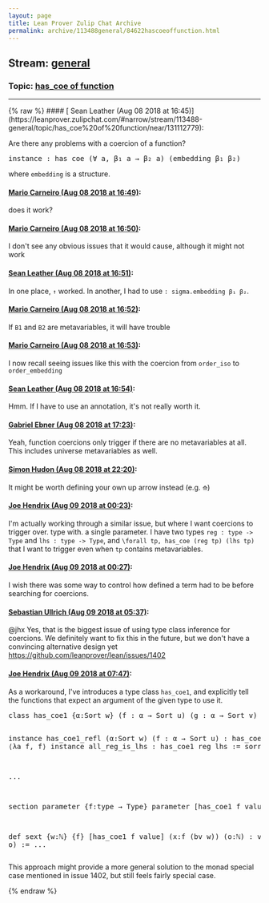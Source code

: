 ```yaml
---
layout: page
title: Lean Prover Zulip Chat Archive 
permalink: archive/113488general/84622hascoeoffunction.html
---
```


## Stream: [general](https://leanprover-community.github.io/archive/113488general/index.html)
### Topic: [has_coe of function](https://leanprover-community.github.io/archive/113488general/84622hascoeoffunction.html)

---

<base href="https://leanprover.zulipchat.com">
{% raw %}
#### [ Sean Leather (Aug 08 2018 at 16:45)](https://leanprover.zulipchat.com/#narrow/stream/113488-general/topic/has_coe%20of%20function/near/131112779):
<p>Are there any problems with a coercion of a function?</p>
<div class="codehilite"><pre><span></span><span class="kn">instance</span> <span class="o">:</span> <span class="n">has_coe</span> <span class="o">(</span><span class="bp">∀</span> <span class="n">a</span><span class="o">,</span> <span class="n">β₁</span> <span class="n">a</span> <span class="bp">→</span> <span class="n">β₂</span> <span class="n">a</span><span class="o">)</span> <span class="o">(</span><span class="n">embedding</span> <span class="n">β₁</span> <span class="n">β₂</span><span class="o">)</span>
</pre></div>


<p>where <code>embedding</code> is a structure.</p>

#### [ Mario Carneiro (Aug 08 2018 at 16:49)](https://leanprover.zulipchat.com/#narrow/stream/113488-general/topic/has_coe%20of%20function/near/131112953):
<p>does it work?</p>

#### [ Mario Carneiro (Aug 08 2018 at 16:50)](https://leanprover.zulipchat.com/#narrow/stream/113488-general/topic/has_coe%20of%20function/near/131113020):
<p>I don't see any obvious issues that it would cause, although it might not work</p>

#### [ Sean Leather (Aug 08 2018 at 16:51)](https://leanprover.zulipchat.com/#narrow/stream/113488-general/topic/has_coe%20of%20function/near/131113066):
<p>In one place, <code>↑</code> worked. In another, I had to use <code>: sigma.embedding β₁ β₂</code>.</p>

#### [ Mario Carneiro (Aug 08 2018 at 16:52)](https://leanprover.zulipchat.com/#narrow/stream/113488-general/topic/has_coe%20of%20function/near/131113128):
<p>If <code>B1</code> and <code>B2</code> are metavariables, it will have trouble</p>

#### [ Mario Carneiro (Aug 08 2018 at 16:53)](https://leanprover.zulipchat.com/#narrow/stream/113488-general/topic/has_coe%20of%20function/near/131113168):
<p>I now recall seeing issues like this with the coercion from <code>order_iso</code> to <code>order_embedding</code></p>

#### [ Sean Leather (Aug 08 2018 at 16:54)](https://leanprover.zulipchat.com/#narrow/stream/113488-general/topic/has_coe%20of%20function/near/131113221):
<p>Hmm. If I have to use an annotation, it's not really worth it.</p>

#### [ Gabriel Ebner (Aug 08 2018 at 17:23)](https://leanprover.zulipchat.com/#narrow/stream/113488-general/topic/has_coe%20of%20function/near/131114775):
<p>Yeah, function coercions only trigger if there are no metavariables at all.  This includes universe metavariables as well.</p>

#### [ Simon Hudon (Aug 08 2018 at 22:20)](https://leanprover.zulipchat.com/#narrow/stream/113488-general/topic/has_coe%20of%20function/near/131130618):
<p>It might be worth defining your own up arrow instead (e.g. <code>⟰</code>)</p>

#### [ Joe Hendrix (Aug 09 2018 at 00:23)](https://leanprover.zulipchat.com/#narrow/stream/113488-general/topic/has_coe%20of%20function/near/131136017):
<p>I'm actually working through a similar issue, but where I want coercions to trigger over. type with. a single parameter.  I have two types <code>reg : type -&gt; Type</code> and <code>lhs : type -&gt; Type</code>, and <code>\forall tp, has_coe (reg tp) (lhs tp)</code> that I want to trigger even when <code>tp</code> contains metavariables.</p>

#### [ Joe Hendrix (Aug 09 2018 at 00:27)](https://leanprover.zulipchat.com/#narrow/stream/113488-general/topic/has_coe%20of%20function/near/131136165):
<p>I wish there was some way to control how defined a term had to be before searching for coercions.</p>

#### [ Sebastian Ullrich (Aug 09 2018 at 05:37)](https://leanprover.zulipchat.com/#narrow/stream/113488-general/topic/has_coe%20of%20function/near/131147896):
<p><span class="user-mention" data-user-id="110994">@jhx</span> Yes, that is the biggest issue of using type class inference for coercions. We definitely want to fix this in the future, but we don't have a convincing alternative design yet <a href="https://github.com/leanprover/lean/issues/1402" target="_blank" title="https://github.com/leanprover/lean/issues/1402">https://github.com/leanprover/lean/issues/1402</a></p>

#### [ Joe Hendrix (Aug 09 2018 at 07:47)](https://leanprover.zulipchat.com/#narrow/stream/113488-general/topic/has_coe%20of%20function/near/131152344):
<p>As a workaround, I've introduces a type class <code>has_coe1</code>, and explicitly tell the functions that expect an argument of the given type to use it.</p>
<div class="codehilite"><pre><span></span>class has_coe1 {α:Sort w} (f : α → Sort u) (g : α → Sort v) := (coe : Π{a : α}, f a → g a)

instance has_coe1_refl (α:Sort w) (f : α → Sort u) : has_coe1 f f := ⟨λa f, f⟩
instance all_reg_is_lhs   : has_coe1 reg lhs := sorry

...

section
parameter {f:type → Type}
parameter [has_coe1 f value]

def sext {w:ℕ} {f} [has_coe1 f value] (x:f (bv w)) (o:ℕ) : value (bv o) := ...
</pre></div>


<p>This approach might provide a more general solution to the monad special case mentioned in issue 1402, but still feels fairly special case.</p>


{% endraw %}

